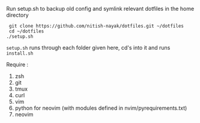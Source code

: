 Run setup.sh to backup old config and symlink relevant dotfiles in the home directory
```
 git clone https://github.com/nitish-nayak/dotfiles.git ~/dotfiles
 cd ~/dotfiles
./setup.sh
```

`setup.sh` runs through each folder given here, cd's into it and runs `install.sh`

Require : 
1. zsh
2. git
3. tmux
4. curl
5. vim
6. python for neovim (with modules defined in nvim/pyrequirements.txt) 
7. neovim

